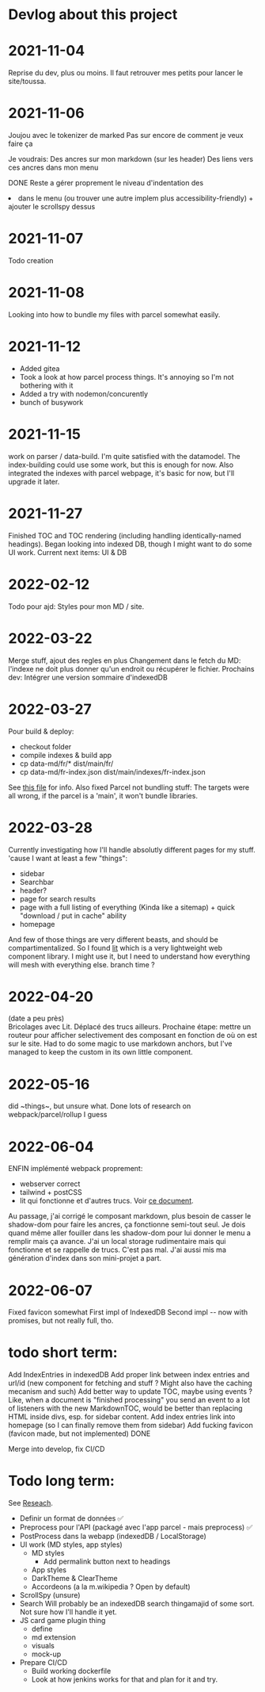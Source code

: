 # Devlog about this project

# 2021-11-04
Reprise du dev, plus ou moins. 
Il faut retrouver mes petits pour lancer le site/toussa.

# 2021-11-06
Joujou avec le tokenizer de marked
Pas sur encore de comment je veux faire ça

Je voudrais:
Des ancres sur mon markdown (sur les header)
Des liens vers ces ancres dans mon menu

DONE
Reste a gérer proprement le niveau d'indentation des <li> dans le menu (ou trouver une autre implem plus accessibility-friendly) + ajouter le scrollspy dessus

# 2021-11-07
Todo creation

# 2021-11-08
Looking into how to bundle my files with parcel somewhat easily.

# 2021-11-12
+ Added gitea
+ Took a look at how parcel process things. It's annoying so I'm not bothering with it
+ Added a try with nodemon/concurently
+ bunch of busywork

# 2021-11-15
work on parser / data-build. I'm quite satisfied with the datamodel. The index-building could use some work, but this is enough for now. Also integrated the indexes with parcel webpage, it's basic for now, but I'll upgrade it later.

# 2021-11-27
Finished TOC and TOC rendering (including handling identically-named headings).
Began looking into indexed DB, though I might want to do some UI work.
Current next items: UI & DB

# 2022-02-12
Todo pour ajd:
Styles pour mon MD / site.

# 2022-03-22
Merge stuff, ajout des regles en plus
Changement dans le fetch du MD: l'indexe ne doit plus donner qu'un endroit ou récupérer le fichier.
Prochains dev: Intégrer une version sommaire d'indexedDB

# 2022-03-27
Pour build & deploy:
- checkout folder
- compile indexes & build app
- cp data-md/fr/* dist/main/fr/
- cp data-md/fr-index.json dist/main/indexes/fr-index.json

See [this file](../../.woodpecker/build.yml) for info.
Also fixed Parcel not bundling stuff: The targets were all wrong, if the parcel is a 'main', it won't bundle libraries.

# 2022-03-28
Currently investigating how I'll handle absolutly different pages for my stuff.
'cause I want at least a few "things":
- sidebar
- Searchbar
- header?
- page for search results
- page with a full listing of everything (Kinda like a sitemap) + quick "download / put in cache" ability
- homepage

And few of those things are very different beasts, and should be compartimentalized.
So I found [lit](https://lit.dev/) which is a very lightweight web component library. I might use it, but I need to understand how everything will mesh with everything else. branch time ?

# 2022-04-20 
(date a peu près)\
Bricolages avec Lit. Déplacé des trucs ailleurs.
Prochaine étape: mettre un routeur pour afficher selectivement des composant en fonction de où on est sur le site.
Had to do some magic to use markdown anchors, but I've managed to keep the custom in its own little component.

# 2022-05-16
did ~things~, but unsure what. Done lots of research on webpack/parcel/rollup I guess

# 2022-06-04
ENFIN implémenté webpack proprement:
- webserver correct
- tailwind + postCSS
- lit qui fonctionne
et d'autres trucs. Voir [ce document](./webpackinstall.md).

Au passage, j'ai corrigé le composant markdown, plus besoin de casser le shadow-dom pour faire les ancres, ça fonctionne semi-tout seul. Je dois quand même aller fouiller dans les shadow-dom pour lui donner le menu a remplir mais ça avance.
J'ai un local storage rudimentaire mais qui fonctionne et se rappelle de trucs. C'est pas mal.
J'ai aussi mis ma génération d'index dans son mini-projet a part.

# 2022-06-07
Fixed favicon somewhat
First impl of IndexedDB
Second impl -- now with promises, but not really full, tho.

# todo short term:
Add IndexEntries in indexedDB
Add proper link between index entries and url/id (new component for fetching and stuff ? Might also have the caching mecanism and such)
Add better way to update TOC, maybe using events ?
  Like, when a document is "finished processing" you send an event to a lot of listeners with the new MarkdownTOC, would be better than replacing HTML inside divs, esp. for sidebar content.
Add index entries link into homepage (so I can finally remove them from sidebar)
Add fucking favicon (favicon made, but not implemented) DONE

Merge into develop, fix CI/CD

# Todo long term:
See [Reseach](useful-things-research.md).

- Definir un format de données ✅
- Preprocess pour l'API (packagé avec l'app parcel - mais preprocess) ✅
- PostProcess dans la webapp (indexedDB / LocalStorage)
- UI work (MD styles, app styles)
    - MD styles
      - Add permalink button next to headings
    - App styles
    - DarkTheme & ClearTheme
    - Accordeons (a la m.wikipedia ? Open by default)
- ScrollSpy (unsure)
- Search
  Will probably be an indexedDB search thingamajid of some sort. Not sure how I'll handle it yet.
- JS card game plugin thing
  - define
  - md extension
  - visuals
  - mock-up
- Prepare CI/CD
  - Build working dockerfile
  - Look at how jenkins works for that and plan for it and try.

